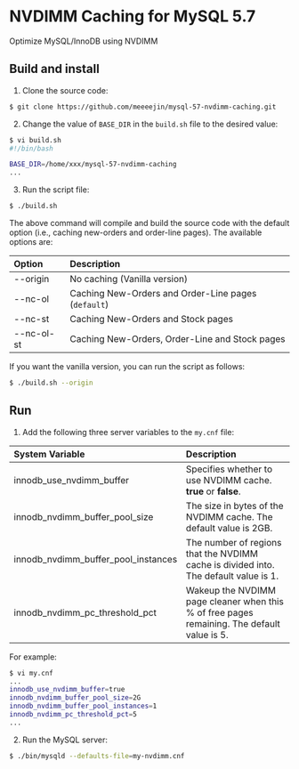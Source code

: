 # NVDIMM Caching for MySQL 5.7

Optimize MySQL/InnoDB using NVDIMM 

## Build and install

1. Clone the source code: 

```bash
$ git clone https://github.com/meeeejin/mysql-57-nvdimm-caching.git
```

2. Change the value of `BASE_DIR` in the `build.sh` file to the desired value:

```bash
$ vi build.sh
#!/bin/bash

BASE_DIR=/home/xxx/mysql-57-nvdimm-caching
...
```

3. Run the script file:

```bash
$ ./build.sh
```

The above command will compile and build the source code with the default option (i.e., caching new-orders and order-line pages). The available options are:

| Option     | Description |
| :--------- | :---------- |
| --origin   | No caching (Vanilla version)                        |
| --nc-ol    | Caching New-Orders and Order-Line pages (`default`) |
| --nc-st    | Caching New-Orders and Stock pages                  |
| --nc-ol-st | Caching New-Orders, Order-Line and Stock pages      |

If you want the vanilla version, you can run the script as follows:

```bash
$ ./build.sh --origin
```

## Run

1. Add the following three server variables to the `my.cnf` file:

| System Variable                     | Description | 
| :---------------------------------- | :---------- |
| innodb_use_nvdimm_buffer            | Specifies whether to use NVDIMM cache. **true** or **false**. |
| innodb_nvdimm_buffer_pool_size      | The size in bytes of the NVDIMM cache. The default value is 2GB. |
| innodb_nvdimm_buffer_pool_instances | The number of regions that the NVDIMM cache is divided into. The default value is 1. |
| innodb_nvdimm_pc_threshold_pct      | Wakeup the NVDIMM page cleaner when this % of free pages remaining. The default value is 5. |

For example:

```bash
$ vi my.cnf
...
innodb_use_nvdimm_buffer=true
innodb_nvdimm_buffer_pool_size=2G
innodb_nvdimm_buffer_pool_instances=1
innodb_nvdimm_pc_threshold_pct=5
...
```

2. Run the MySQL server:

```bash
$ ./bin/mysqld --defaults-file=my-nvdimm.cnf
``` 
